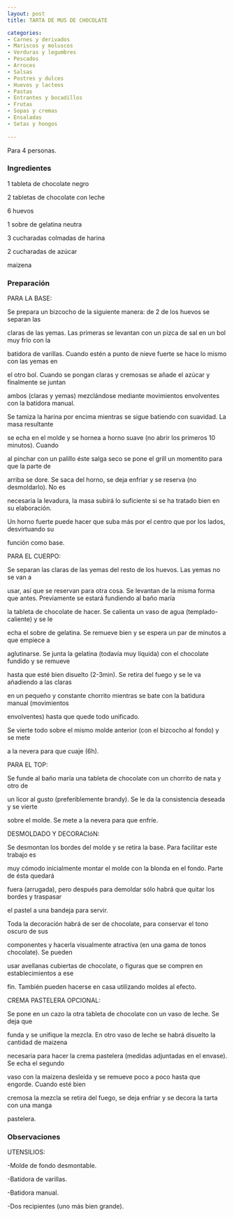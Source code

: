 ```yaml
---
layout: post
title: TARTA DE MUS DE CHOCOLATE

categories:
- Carnes y derivados
- Mariscos y moluscos
- Verduras y legumbres
- Pescados
- Arroces
- Salsas
- Postres y dulces
- Huevos y lacteos
- Pastas
- Entrantes y bocadillos
- Frutas
- Sopas y cremas
- Ensaladas
- Setas y hongos
 
---
```

Para 4 personas.

<h3>Ingredientes</h3>

1 tableta de chocolate negro

2 tabletas de chocolate con leche

6 huevos

1 sobre de gelatina neutra

3 cucharadas colmadas de harina

2 cucharadas de azúcar

maizena

<h3>Preparación</h3>

PARA LA BASE:

Se prepara un bizcocho de la siguiente manera: de 2 de los huevos se separan las

claras de las yemas. Las primeras se levantan con un pizca de sal en un bol muy frío con la

batidora de varillas. Cuando estén a punto de nieve fuerte se hace lo mismo con las yemas en

el otro bol. Cuando se pongan claras y cremosas se añade el azúcar y finalmente se juntan

ambos (claras y yemas) mezclándose mediante movimientos envolventes con la batidora manual.

Se tamiza la harina por encima mientras se sigue batiendo con suavidad. La masa resultante

se echa en el molde y se hornea a horno suave (no abrir los primeros 10 minutos). Cuando

al pinchar con un palillo éste salga seco se pone el grill un momentito para que la parte de

arriba se dore. Se saca del horno, se deja enfriar y se reserva (no desmoldarlo). No es

necesaria la levadura, la masa subirá lo suficiente si se ha tratado bien en su elaboración.

Un horno fuerte puede hacer que suba más por el centro que por los lados, desvirtuando su

función como base.

PARA EL CUERPO:

Se separan las claras de las yemas del resto de los huevos. Las yemas no se van a

usar, así que se reservan para otra cosa. Se levantan de la misma forma que antes. Previamente se estará fundiendo al baño maría

la tableta de chocolate de hacer. Se calienta un vaso de agua (templado-caliente) y se le

echa el sobre de gelatina. Se remueve bien y se espera un par de minutos a que empiece a

aglutinarse. Se junta la gelatina (todavía muy líquida) con el chocolate fundido y se remueve

hasta que esté bien disuelto (2-3min). Se retira del fuego y se le va añadiendo a las claras

en un pequeño y constante chorrito mientras se bate con la batidura manual (movimientos

envolventes) hasta que quede todo unificado.

Se vierte todo sobre el mismo molde anterior (con el bizcocho al fondo) y se mete

a la nevera para que cuaje (6h).

PARA EL TOP:

Se funde al baño maría una tableta de chocolate con un chorrito de nata y otro de

un licor al gusto (preferiblemente brandy). Se le da la consistencia deseada y se vierte

sobre el molde. Se mete a la nevera para que enfríe.

DESMOLDADO Y DECORACIóN:

Se desmontan los bordes del molde y se retira la base. Para facilitar este trabajo es

muy cómodo inicialmente montar el molde con la blonda en el fondo. Parte de ésta quedará

fuera (arrugada), pero después para demoldar sólo habrá que quitar los bordes y traspasar

el pastel a una bandeja para servir.

Toda la decoración habrá de ser de chocolate, para conservar el tono oscuro de sus

componentes y hacerla visualmente atractiva (en una gama de tonos chocolate). Se pueden

usar avellanas cubiertas de chocolate, o figuras que se compren en establecimientos a ese

fin. También pueden hacerse en casa utilizando moldes al efecto.

CREMA PASTELERA OPCIONAL:

Se pone en un cazo la otra tableta de chocolate con un vaso de leche. Se deja que

funda y se unifique la mezcla. En otro vaso de leche se habrá disuelto la cantidad de maizena

necesaria para hacer la crema pastelera (medidas adjuntadas en el envase). Se echa el segundo

vaso con la maizena desleída y se remueve poco a poco hasta que engorde. Cuando esté bien

cremosa la mezcla se retira del fuego, se deja enfriar y se decora la tarta con una manga

pastelera.

<h3>Observaciones</h3>

UTENSILIOS:

-Molde de fondo desmontable.

-Batidora de varillas.

-Batidora manual.

-Dos recipientes (uno más bien grande).

